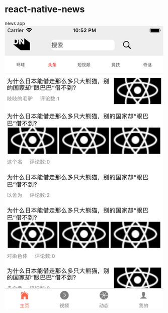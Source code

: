 # react-native-news
news app
![Image text](https://raw.githubusercontent.com/ok-heng/react-native-news/master/screenshot/Simulator%20Screen%20Shot%20-%20iPhone%207%20-%202019-04-19%20at%2022.52.11.png)